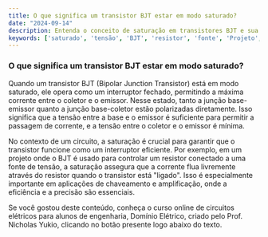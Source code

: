 ```yaml
---
title: O que significa um transistor BJT estar em modo saturado?
date: "2024-09-14"
description: Entenda o conceito de saturação em transistores BJT e sua importância em circuitos elétricos.
keywords: ['saturado', 'tensão', 'BJT', 'resistor', 'fonte', 'Projeto', 'Semicondutor']
---
```


### O que significa um transistor BJT estar em modo saturado?

Quando um transistor BJT (Bipolar Junction Transistor) está em modo saturado, ele opera como um interruptor fechado, permitindo a máxima corrente entre o coletor e o emissor. Nesse estado, tanto a junção base-emissor quanto a junção base-coletor estão polarizadas diretamente. Isso significa que a tensão entre a base e o emissor é suficiente para permitir a passagem de corrente, e a tensão entre o coletor e o emissor é mínima.

No contexto de um circuito, a saturação é crucial para garantir que o transistor funcione como um interruptor eficiente. Por exemplo, em um projeto onde o BJT é usado para controlar um resistor conectado a uma fonte de tensão, a saturação assegura que a corrente flua livremente através do resistor quando o transistor está "ligado". Isso é especialmente importante em aplicações de chaveamento e amplificação, onde a eficiência e a precisão são essenciais.

Se você gostou deste conteúdo, conheça o curso online de circuitos elétricos para alunos de engenharia, Domínio Elétrico, criado pelo Prof. Nicholas Yukio, clicando no botão presente logo abaixo do texto.